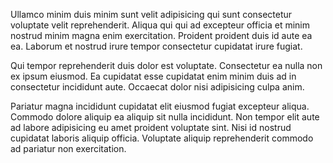 Ullamco minim duis minim sunt velit adipisicing qui sunt consectetur voluptate velit reprehenderit. Aliqua qui qui ad excepteur officia et minim nostrud minim magna enim exercitation. Proident proident duis id aute ea ea. Laborum et nostrud irure tempor consectetur cupidatat irure fugiat.

Qui tempor reprehenderit duis dolor est voluptate. Consectetur ea nulla non ex ipsum eiusmod. Ea cupidatat esse cupidatat enim minim duis ad in consectetur incididunt aute. Occaecat dolor nisi adipisicing culpa anim.

Pariatur magna incididunt cupidatat elit eiusmod fugiat excepteur aliqua. Commodo dolore aliquip ea aliquip sit nulla incididunt. Non tempor elit aute ad labore adipisicing eu amet proident voluptate sint. Nisi id nostrud cupidatat laboris aliquip officia. Voluptate aliquip reprehenderit commodo ad pariatur non exercitation.
